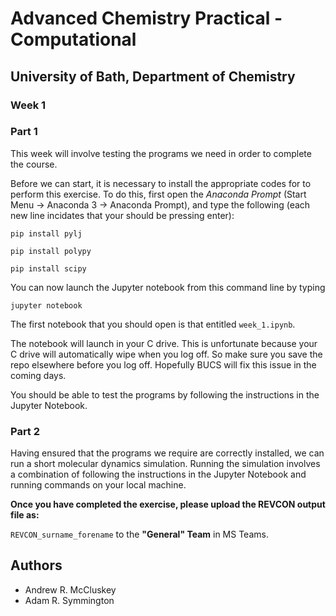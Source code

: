 # Advanced Chemistry Practical - Computational
## University of Bath, Department of Chemistry
### Week 1

### Part 1

This week will involve testing the programs we need in order to complete the course. 

Before we can start, it is necessary to install the appropriate codes for to perform this exercise. To do this, first open the *Anaconda Prompt* (Start Menu -> Anaconda 3 -> Anaconda Prompt), and type the following (each new line incidates that your should be pressing enter):

```
pip install pylj

pip install polypy

pip install scipy
```

You can now launch the Jupyter notebook from this command line by typing

```
jupyter notebook
```

The first notebook that you should open is that entitled `week_1.ipynb`. 

The notebook will launch in your C drive. This is unfortunate because your C drive will automatically wipe when you log off. So make sure you save the repo elsewhere before you log off. Hopefully BUCS will fix this issue in the coming days.

You should be able to test the programs by following the instructions in the Jupyter Notebook.


### Part 2

Having ensured that the programs we require are correctly installed, we can run a short molecular dynamics simulation. 
Running the simulation involves a combination of following the instructions in the Jupyter Notebook and running commands on your local machine.

**Once you have completed the exercise, please upload the REVCON output file as:**

<code>REVCON_surname_forename</code> to the **"General" Team** in MS Teams.


## Authors

- Andrew R. McCluskey
- Adam R. Symmington
